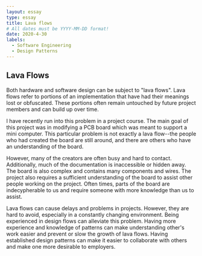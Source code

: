 ```yaml
---
layout: essay
type: essay
title: Lava flows
# All dates must be YYYY-MM-DD format!
date: 2020-4-30
labels:
  - Software Engineering
  - Design Patterns
---
```


## Lava Flows
Both hardware and software design can be subject to "lava flows". Lava flows refer to portions of an implementation that have had their meanings lost or obfuscated. These portions often remain untouched by future project members and can build up over time. 

I have recently run into this problem in a project course. The main goal of this project was in modifying a PCB board which was meant to support a mini computer. This particular problem is not exactly a lava flow--the people who had created the board are still around, and there are others who have an understanding of the board. 

However, many of the creators are often busy and hard to contact. Additionally, much of the documentation is inaccessible or hidden away. The board is also complex and contains many components and wires. The project also requires a sufficient understanding of the board to assist other people working on the project. Often times, parts of the board are indecypherable to us and require someone with more knowledge than us to assist. 

Lava flows can cause delays and problems in projects. However, they are hard to avoid, especially in a constantly changing environment. Being experienced in design flows can alleviate this problem. Having more experience and knowledge of patterns can make understanding other's work easier and prevent or slow the growth of lava flows. Having established design patterns can make it easier to collaborate with others and make one more desirable to employers.